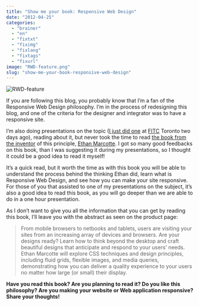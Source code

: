 ```yaml
---
title: "Show me your book: Responsive Web Design"
date: "2012-04-25"
categories: 
  - "brainer"
  - "en"
  - "fixtxt"
  - "fiximg"
  - "fixlang"
  - "fixtags"
  - "fixurl"
image: "RWD-feature.png"
slug: "show-me-your-book-responsive-web-design"
---
```


![](images/RWD-feature.png "RWD-feature")

If you are following this blog, you probably know that I’m a fan of the Responsive Web Design philosophy. I’m in the process of redesigning this blog, and one of the criteria for the designer and integrator was to have a responsive site.

I’m also doing presentations on the topic ([I just did one](http://fred.dev/responsive-web-design-get-the-best-of-your-design-at-fitc-toronto/ "Responsive Web Design, get the best of your design at FITC Toronto") at [FITC](https://www.fitc.ca/) Toronto two days ago), reading about it, but never took the time to read [the book from the inventor](https://www.abookapart.com/products/responsive-web-design) of this principle, [Ethan Marcotte](https://ethanmarcotte.com/). I got so many good feedbacks on this book, than I was suggesting it during my presentations, so I thought it could be a good idea to read it myself!

It’s a quick read, but it worth the time as with this book you will be able to understand the process behind the thinking Ethan did, learn what is Responsive Web Design, and see how you can make your site responsive. For those of you that assisted to one of my presentations on the subject, it’s also a good idea to read this book, as you will go deeper than we are able to do in a one hour presentation.

As I don’t want to give you all the information that you can get by reading this book, I’ll leave you with the abstract as seen on the product page:

> From mobile browsers to netbooks and tablets, users are visiting your sites from an increasing array of devices and browsers. Are your designs ready? Learn how to think beyond the desktop and craft beautiful designs that anticipate and respond to your users’ needs. Ethan Marcotte will explore CSS techniques and design principles, including fluid grids, flexible images, and media queries, demonstrating how you can deliver a quality experience to your users no matter how large (or small) their display.

**Have you read this book? Are you planning to read it? Do you like this philosophy? Are you making your website or Web application responsive? Share your thoughts!**

